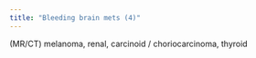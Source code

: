 ```yaml
---
title: "Bleeding brain mets (4)"
---
```

(MR/CT) melanoma, renal, carcinoid / choriocarcinoma, thyroid

